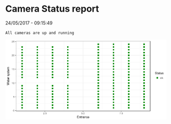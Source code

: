 Camera Status report
================
24/05/2017 - 09:15:49

    All cameras are up and running

![](camreport_files/figure-markdown_github/unnamed-chunk-2-1.png)
